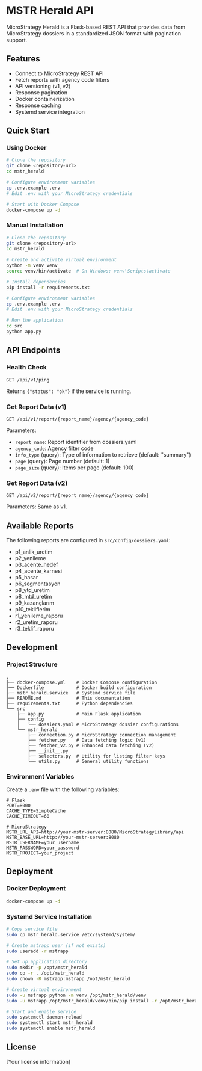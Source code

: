# MSTR Herald API

MicroStrategy Herald is a Flask-based REST API that provides data from MicroStrategy dossiers in a standardized JSON format with pagination support.

## Features

- Connect to MicroStrategy REST API
- Fetch reports with agency code filters
- API versioning (v1, v2)
- Response pagination
- Docker containerization
- Response caching
- Systemd service integration

## Quick Start

### Using Docker

```bash
# Clone the repository
git clone <repository-url>
cd mstr_herald

# Configure environment variables
cp .env.example .env
# Edit .env with your MicroStrategy credentials

# Start with Docker Compose
docker-compose up -d
```

### Manual Installation

```bash
# Clone the repository
git clone <repository-url>
cd mstr_herald

# Create and activate virtual environment
python -m venv venv
source venv/bin/activate  # On Windows: venv\Scripts\activate

# Install dependencies
pip install -r requirements.txt

# Configure environment variables
cp .env.example .env
# Edit .env with your MicroStrategy credentials

# Run the application
cd src
python app.py
```

## API Endpoints

### Health Check

```
GET /api/v1/ping
```

Returns `{"status": "ok"}` if the service is running.

### Get Report Data (v1)

```
GET /api/v1/report/{report_name}/agency/{agency_code}
```

Parameters:
- `report_name`: Report identifier from dossiers.yaml
- `agency_code`: Agency filter code
- `info_type` (query): Type of information to retrieve (default: "summary")
- `page` (query): Page number (default: 1)
- `page_size` (query): Items per page (default: 100)

### Get Report Data (v2)

```
GET /api/v2/report/{report_name}/agency/{agency_code}
```

Parameters: Same as v1.

## Available Reports

The following reports are configured in `src/config/dossiers.yaml`:

- p1_anlik_uretim
- p2_yenileme
- p3_acente_hedef
- p4_acente_karnesi
- p5_hasar
- p6_segmentasyon
- p8_ytd_uretim
- p8_mtd_uretim
- p9_kazançlarım
- p10_tekliflerim
- r1_yenileme_raporu
- r2_uretim_raporu
- r3_teklif_raporu

## Development

### Project Structure

```
.
├── docker-compose.yml    # Docker Compose configuration
├── Dockerfile            # Docker build configuration
├── mstr_herald.service   # Systemd service file
├── README.md             # This documentation
├── requirements.txt      # Python dependencies
└── src
    ├── app.py            # Main Flask application
    ├── config
    │   └── dossiers.yaml # MicroStrategy dossier configurations
    └── mstr_herald
        ├── connection.py # MicroStrategy connection management
        ├── fetcher.py    # Data fetching logic (v1)
        ├── fetcher_v2.py # Enhanced data fetching (v2)
        ├── __init__.py
        ├── selectors.py  # Utility for listing filter keys
        └── utils.py      # General utility functions
```

### Environment Variables

Create a `.env` file with the following variables:

```
# Flask
PORT=8000
CACHE_TYPE=SimpleCache
CACHE_TIMEOUT=60

# MicroStrategy
MSTR_URL_API=http://your-mstr-server:8080/MicroStrategyLibrary/api
MSTR_BASE_URL=http://your-mstr-server:8080
MSTR_USERNAME=your_username
MSTR_PASSWORD=your_password
MSTR_PROJECT=your_project
```

## Deployment

### Docker Deployment

```bash
docker-compose up -d
```

### Systemd Service Installation

```bash
# Copy service file
sudo cp mstr_herald.service /etc/systemd/system/

# Create mstrapp user (if not exists)
sudo useradd -r mstrapp

# Set up application directory
sudo mkdir -p /opt/mstr_herald
sudo cp -r . /opt/mstr_herald
sudo chown -R mstrapp:mstrapp /opt/mstr_herald

# Create virtual environment
sudo -u mstrapp python -m venv /opt/mstr_herald/venv
sudo -u mstrapp /opt/mstr_herald/venv/bin/pip install -r /opt/mstr_herald/requirements.txt

# Start and enable service
sudo systemctl daemon-reload
sudo systemctl start mstr_herald
sudo systemctl enable mstr_herald
```

## License

[Your license information]